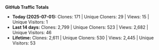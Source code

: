 
**GitHub Traffic Totals**

- **Today (2025-07-01):** Clones: 171 | Unique Cloners: 29 | Views: 15 | Unique Visitors: 1
- **Last 14 days:** Clones: 2,799 | Unique Cloners: 523 | Views: 2,682 | Unique Visitors: 46
- **Lifetime:** Clones: 2,611 | Unique Cloners: 530 | Views: 2,445 | Unique Visitors: 53
